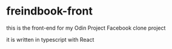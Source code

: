 # freindbook-front
this is the front-end for my Odin Project Facebook clone project

it is written in typescript with React